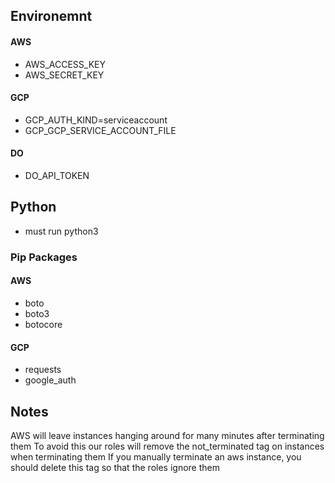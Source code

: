 

## Environemnt
#### AWS
- AWS_ACCESS_KEY
- AWS_SECRET_KEY

#### GCP
- GCP_AUTH_KIND=serviceaccount
- GCP_GCP_SERVICE_ACCOUNT_FILE

#### DO
- DO_API_TOKEN

## Python
- must run python3

### Pip Packages
#### AWS
- boto
- boto3
- botocore

#### GCP
- requests
- google_auth

## Notes
AWS will leave instances hanging around for many minutes after terminating them
To avoid this our roles will remove the not_terminated tag on instances when terminating them
If you manually terminate an aws instance, you should delete this tag so that the roles ignore them
